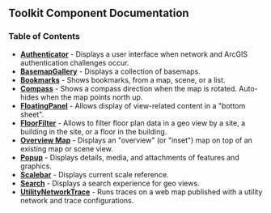 ## Toolkit Component Documentation

### Table of Contents

* **[Authenticator](Documentation/Authenticator)** - Displays a user interface when network and ArcGIS authentication challenges occur.
* **[BasemapGallery](BasemapGallery)** - Displays a collection of basemaps.
* **[Bookmarks](Bookmarks)** - Shows bookmarks, from a map, scene, or a list.
* **[Compass](Compass)** - Shows a compass direction when the map is rotated. Auto-hides when the map points north up.
* **[FloatingPanel](FloatingPanel)** - Allows display of view-related content in a "bottom sheet". 
* **[FloorFilter](FloorFilter)** - Allows to filter floor plan data in a geo view by a site, a building in the site, or a floor in the building. 
* **[Overview Map](OverviewMap)** - Displays an "overview" (or "inset") map on top of an existing map or scene view.
* **[Popup](Popup)** - Displays details, media, and attachments of features and graphics.
* **[Scalebar](Scalebar)** - Displays current scale reference.
* **[Search](Search)** - Displays a search experience for geo views.
* **[UtilityNetworkTrace](UtilityNetworkTrace)** - Runs traces on a web map published with a utility network and trace configurations.
